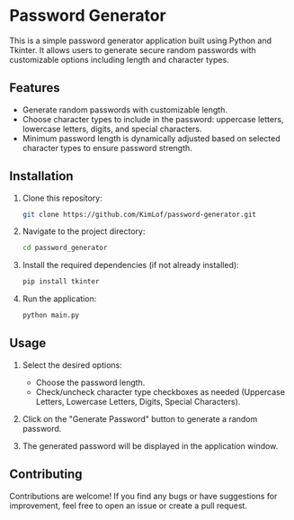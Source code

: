 # Password Generator

This is a simple password generator application built using Python and Tkinter. It allows users to generate secure random passwords with customizable options including length and character types.

## Features

- Generate random passwords with customizable length.
- Choose character types to include in the password: uppercase letters, lowercase letters, digits, and special characters.
- Minimum password length is dynamically adjusted based on selected character types to ensure password strength.

## Installation

1. Clone this repository:

    ```bash
    git clone https://github.com/KimLof/password-generator.git
    ```

2. Navigate to the project directory:

    ```bash
    cd password_generator
    ```

3. Install the required dependencies (if not already installed):

    ```bash
    pip install tkinter
    ```

4. Run the application:

    ```bash
    python main.py
    ```

## Usage

1. Select the desired options:
   - Choose the password length.
   - Check/uncheck character type checkboxes as needed (Uppercase Letters, Lowercase Letters, Digits, Special Characters).

2. Click on the "Generate Password" button to generate a random password.

3. The generated password will be displayed in the application window.

## Contributing

Contributions are welcome! If you find any bugs or have suggestions for improvement, feel free to open an issue or create a pull request.


